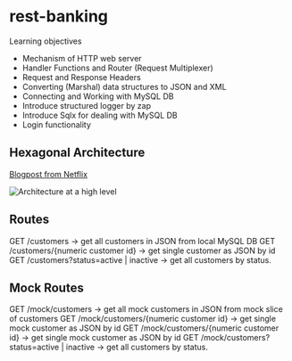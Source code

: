 # rest-banking

Learning objectives

- Mechanism of HTTP web server
- Handler Functions and Router (Request Multiplexer)
- Request and Response Headers
- Converting (Marshal) data structures to JSON and XML
- Connecting and Working with MySQL DB
- Introduce structured logger by zap
- Introduce Sqlx for dealing with MySQL DB
- Login functionality

## Hexagonal Architecture

[Blogpost from Netflix](https://netflixtechblog.com/ready-for-changes-with-hexagonal-architecture-b315ec967749)

![Architecture at a high level](https://miro.medium.com/max/1400/1*NfFzI7Z-E3ypn8ahESbDzw.png)

## Routes

GET /customers -> get all customers in JSON from local MySQL DB
GET /customers/{numeric customer id} -> get single customer as JSON by id
GET /customers?status=active | inactive -> get all customers by status.

## Mock Routes

GET /mock/customers -> get all mock customers in JSON from mock slice of customers
GET /mock/customers/{numeric customer id} -> get single mock customer as JSON by id
GET /mock/customers/{numeric customer id} -> get single mock customer as JSON by id
GET /mock/customers?status=active | inactive -> get all customers by status.
